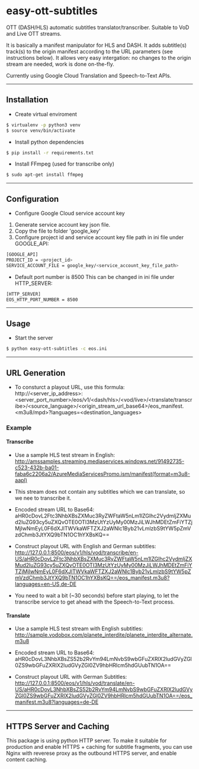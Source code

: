 # easy-ott-subtitles
OTT (DASH/HLS) automatic subtitles translator/transcriber.
Suitable to VoD and Live OTT streams.

It is basically a manifest manipulator for HLS and DASH. It adds subtitle(s) track(s) to the origin manifest according to the URL parameters (see instructions below).
It allows very easy intergation: no changes to the origin stream are needed, work is done on-the-fly.

Currently using Google Cloud Translation and Speech-to-Text APIs.

* * *

## Installation

* Create virtual enviroment
```bash
$ virtualenv -p python3 venv
$ source venv/bin/activate
```

* Install python dependencies
```bash
$ pip install -r requirements.txt
```

* Install FFmpeg (used for transcribe only)
```bash
$ sudo apt-get install ffmpeg
```
* * *

## Configuration
* Configure Google Cloud service account key
1. Generate service account key json file.
2. Copy the file to folder 'google_key'
3. Configure project id and service account key file path in ini file under GOOGLE_API:
```bash
[GOOGLE_API]
PROJECT_ID = <project_id>
SERVICE_ACCOUNT_FILE = google_key/<service_account_key_file_path>
```

* Default port number is 8500
This can be changed in ini file under HTTP_SERVER:
```bash
[HTTP_SERVER]
EOS_HTTP_PORT_NUMBER = 8500
```
* * *

## Usage

* Start the server
```bash
$ python easy-ott-subtitles -c eos.ini
```

* * *

## URL Generation

* To consturct a playout URL, use this formula:
http://<server_ip_address>:<server_port_number>/eos/v1/<dash/hls>/<vod/live>/<translate/transcribe>/<source_language>/<origin_stream_url_base64>/eos_manifest.<m3u8/mpd>?languages=<destination_languages>

### Example

#### Transcribe

* Use a sample HLS test stream in English: 
http://amssamples.streaming.mediaservices.windows.net/91492735-c523-432b-ba01-faba6c2206a2/AzureMediaServicesPromo.ism/manifest(format=m3u8-aapl)

* This stream does not contain any subtitles which we can translate, so we nee to transcribe it.

* Encoded stream URL to Base64: aHR0cDovL2Ftc3NhbXBsZXMuc3RyZWFtaW5nLm1lZGlhc2VydmljZXMud2luZG93cy5uZXQvOTE0OTI3MzUtYzUyMy00MzJiLWJhMDEtZmFiYTZjMjIwNmEyL0F6dXJlTWVkaWFTZXJ2aWNlc1Byb21vLmlzbS9tYW5pZmVzdChmb3JtYXQ9bTN1OC1hYXBsKQ==

* Construct playout URL with English and German subtitles:
http://127.0.0.1:8500/eos/v1/hls/vod/transcribe/en-US/aHR0cDovL2Ftc3NhbXBsZXMuc3RyZWFtaW5nLm1lZGlhc2VydmljZXMud2luZG93cy5uZXQvOTE0OTI3MzUtYzUyMy00MzJiLWJhMDEtZmFiYTZjMjIwNmEyL0F6dXJlTWVkaWFTZXJ2aWNlc1Byb21vLmlzbS9tYW5pZmVzdChmb3JtYXQ9bTN1OC1hYXBsKQ==/eos_manifest.m3u8?languages=en-US,de-DE

* You need to wait a bit (~30 seconds) before start playing, to let the transcribe service to get ahead with the Speech-to-Text process.

#### Translate

* Use a sample HLS test stream with English subtitles:
http://sample.vodobox.com/planete_interdite/planete_interdite_alternate.m3u8

* Encoded stream URL to Base64: 
aHR0cDovL3NhbXBsZS52b2RvYm94LmNvbS9wbGFuZXRlX2ludGVyZGl0ZS9wbGFuZXRlX2ludGVyZGl0ZV9hbHRlcm5hdGUubTN1OA==

* Construct playout URL with German Subtitles:
http://127.0.0.1:8500/eos/v1/hls/vod/translate/en-US/aHR0cDovL3NhbXBsZS52b2RvYm94LmNvbS9wbGFuZXRlX2ludGVyZGl0ZS9wbGFuZXRlX2ludGVyZGl0ZV9hbHRlcm5hdGUubTN1OA==/eos_manifest.m3u8?languages=de-DE

* * *

## HTTPS Server and Caching
This package is using python HTTP server.
To make it suitable for production and enable HTTPS + caching for subtitle fragments, you can use Nginx with reverese proxy as the outbound HTTPS server, and enable content caching.

